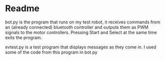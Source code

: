 # Readme

bot.py is the program that runs on my test robot, it receives commands from an (already connected) bluetooth controller and outputs them as PWM signals to the motor controllers. Pressing Start and Select at the same time exits the program.

evtest.py is a test program that displays messages as they come in. I used some of the code from this program in bot.py